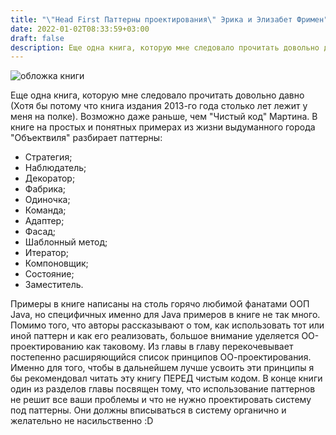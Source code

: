 ```yaml
---
title: "\"Head First Паттерны проектирования\" Эрика и Элизабет Фримен"
date: 2022-01-02T08:33:59+03:00
draft: false
description: Еще одна книга, которую мне следовало прочитать довольно давно (Хотя бы потому что книга издания 2013-го года столько лет лежит у меня на полке). Возможно даже раньше, чем "Чистый код" Мартина.
---
```



![обложка книги](/asserts/images/book_1.png)

Еще одна книга, которую мне следовало прочитать довольно давно (Хотя бы потому что книга издания 2013-го года столько лет лежит у меня на полке). Возможно даже раньше, чем "Чистый код" Мартина. В книге на простых и понятных примерах из жизни выдуманного города "Объектвиля" разбирает паттерны:

- Стратегия;
- Наблюдатель;
- Декоратор; 
- Фабрика;
- Одиночка; 
- Команда;
- Адаптер; 
- Фасад;
- Шаблонный метод;
- Итератор;
- Компоновщик;
- Состояние;
- Заместитель.

Примеры в книге написаны на столь горячо любимой фанатами ООП Java, но специфичных именно для Java примеров в книге не так много.
Помимо того, что авторы рассказывают о том, как использовать тот или иной паттерн и как его реализовать, большое внимание уделяется ОО-проектированию как таковому. Из главы в главу перекочевывает постепенно расширяющийся список принципов ОО-проектирования. Именно для того, чтобы в дальнейшем лучше усвоить эти принципы я бы рекомендовал читать эту книгу ПЕРЕД чистым кодом. 
В конце книги один из разделов главы посвящен тому, что использование паттернов не решит все ваши проблемы и что не нужно проектировать систему под паттерны. Они должны вписываться в систему органично и желательно не насильственно :D